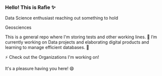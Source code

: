 ### Hello! This is Rafie ✨
Data Science enthusiast reaching out something to hold

Geosciences

This is a general repo where I'm storing tests and other working lines.
🔭 I’m currently working on Data projects and elaborating digital products and learning to manage efficient databases. 🌱 

⚡ Check out the Organizations I'm working on!

It's a pleasure having you here! 😄

<!--
**rafie-b/rafie-b** is a ✨ _special_ ✨ repository because its `README.md` (this file) appears on your GitHub profile.

Here are some ideas to get you started:

- 
- 
- 👯 I’m looking to collaborate on ...
- 🤔 I’m looking for help with ...
- 💬 Ask me about ...
- 📫 How to reach me: ...
- 😄 Pronouns: ...
- ⚡ Fun fact: ...
-->
